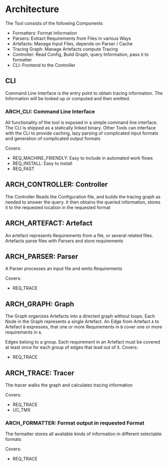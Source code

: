 # Architecture

The Tool consists of the following Components

*   Formatters:     Format Information
*   Parsers:        Extract Requirements from Files in various Ways
*   Artefacts:      Manage Input Files, depends on Parser / Cache
*   Tracing Graph:  Manage Artefacts compute Tracing
*   Controller:     Read Config, Build Graph, query Information, pass it to
                    formatter
*   CLI:            Frontend to the Controller




## CLI


Command Line Interface is the entry point to obtain tracing information. The
Information will be looked up or computed and then emitted.

### ARCH_CLI: Command Line Interface

All functionality of the tool is exposed in a simple command line interface.
The CLI is shipped as a statically linked binary.
Other Tools can interface with the CLI to provide caching, lazy parsing of complicated input formats
and generation of complicated output formats

Covers:
*  REQ_MACHINE_FRIENDLY: Easy to include in automated work flows
*  REQ_INSTALL: Easy to install
*  REQ_FAST

## ARCH_CONTROLLER: Controller

The Controller Reads the Configuration file, and builds the tracing graph as
needed to answer the query. It then obtains the queried information, stores it
to the requested location in the requested format


## ARCH_ARTEFACT: Artefact

An artefact represents Requirements from a file, or several related files.
Artefacts parse files with Parsers and store requirements

## ARCH_PARSER: Parser

A Parser processes an input file and emits Requirements

Covers:
*   REQ_TRACE

## ARCH_GRAPH: Graph

The Graph organizes Artefacts into a directed graph without loops.
Each Node in the Graph represents a single Artefact. An Edge from Artefact `A`
to Artefact `B` expresses, that one or more Requirements in `B` cover one or
more requirements in `A`.

Edges belong to a group. Each requirement in an Artefact must be covered at
least once for each group of edges that lead out of it.
Covers:
*   REQ_TRACE

## ARCH_TRACE: Tracer

The tracer walks the graph and calculates tracing information

Covers:
*   REQ_TRACE
*   UC_TMX

### ARCH_FORMATTER: Format output in requested Format

The formatter stores all available kinds of information in different
selectable formats

Covers:
*   REQ_TRACE


